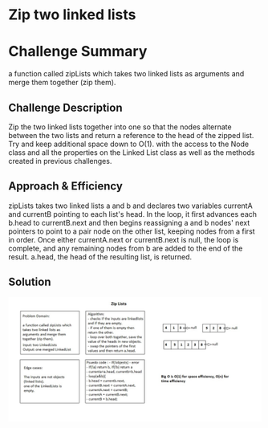 # Zip two linked lists

# Challenge Summary

a function called zipLists which takes two linked lists as arguments and merge them together (zip them).

## Challenge Description

Zip the two linked lists together into one so that the nodes alternate between the two lists and return a reference to the head of the zipped list. Try and keep additional space down to O(1). with the access to the Node class and all the properties on the Linked List class as well as the methods created in previous challenges.

## Approach & Efficiency

zipLists takes two linked lists a and b and declares two variables currentA and currentB pointing to each list's head. In the loop, it first advances each b.head to currentB.next and then begins reassigning a and b nodes' next pointers to point to a pair node on the other list, keeping nodes from a first in order. Once either currentA.next or currentB.next is null, the loop is complete, and any remaining nodes from b are added to the end of the result. a.head, the head of the resulting list, is returned.


## Solution

![](../../assets/ll-zip.jpg)
